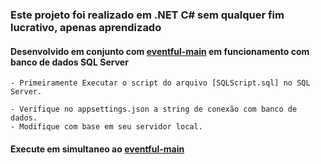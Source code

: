 ### Este projeto foi realizado em .NET C# sem qualquer fim lucrativo, apenas aprendizado
#### Desenvolvido em conjunto com [eventful-main](https://github.com/Marcosedu1/eventful-main) em funcionamento com banco de dados SQL Server

```
- Primeiramente Executar o script do arquivo [SQLScript.sql] no SQL Server.
```

```
- Verifique no appsettings.json a string de conexão com banco de dados. 
- Modifique com base em seu servidor local.
```

#### Execute em simultaneo ao [eventful-main](https://github.com/Marcosedu1/eventful-main) 
